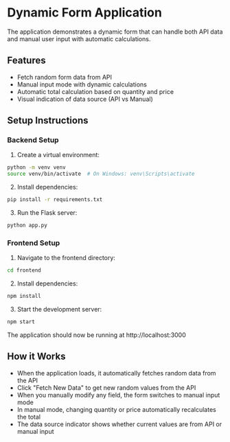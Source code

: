 # Dynamic Form Application

The application demonstrates a dynamic form that can handle both API data and manual user input with automatic calculations.

## Features

- Fetch random form data from API
- Manual input mode with dynamic calculations
- Automatic total calculation based on quantity and price
- Visual indication of data source (API vs Manual)

## Setup Instructions

### Backend Setup

1. Create a virtual environment:
```bash
python -m venv venv
source venv/bin/activate  # On Windows: venv\Scripts\activate
```

2. Install dependencies:
```bash
pip install -r requirements.txt
```

3. Run the Flask server:
```bash
python app.py
```

### Frontend Setup

1. Navigate to the frontend directory:
```bash
cd frontend
```

2. Install dependencies:
```bash
npm install
```

3. Start the development server:
```bash
npm start
```

The application should now be running at http://localhost:3000

## How it Works

- When the application loads, it automatically fetches random data from the API
- Click "Fetch New Data" to get new random values from the API
- When you manually modify any field, the form switches to manual input mode
- In manual mode, changing quantity or price automatically recalculates the total
- The data source indicator shows whether current values are from API or manual input
